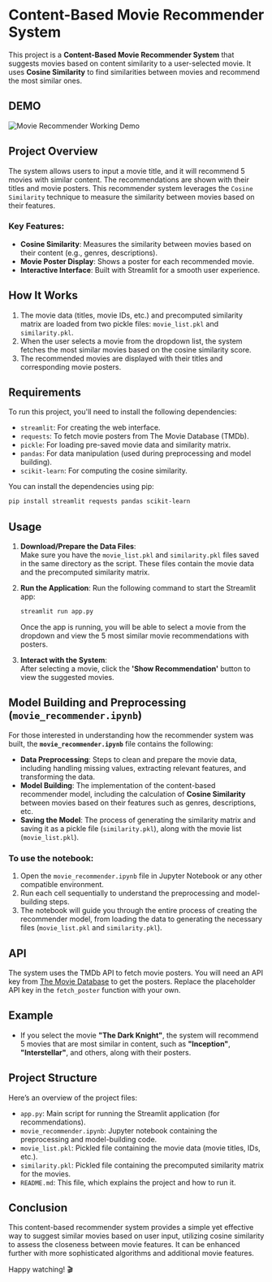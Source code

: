 # Content-Based Movie Recommender System

This project is a **Content-Based Movie Recommender System** that suggests movies based on content similarity to a user-selected movie. It uses **Cosine Similarity** to find similarities between movies and recommend the most similar ones.

## DEMO
![Movie Recommender Working Demo](https://github.com/user-attachments/assets/cf05c4ae-cc77-4264-a29d-6f8aff1874b0)


## Project Overview

The system allows users to input a movie title, and it will recommend 5 movies with similar content. The recommendations are shown with their titles and movie posters. This recommender system leverages the `Cosine Similarity` technique to measure the similarity between movies based on their features.

### Key Features:
- **Cosine Similarity**: Measures the similarity between movies based on their content (e.g., genres, descriptions).
- **Movie Poster Display**: Shows a poster for each recommended movie.
- **Interactive Interface**: Built with Streamlit for a smooth user experience.

## How It Works

1. The movie data (titles, movie IDs, etc.) and precomputed similarity matrix are loaded from two pickle files: `movie_list.pkl` and `similarity.pkl`.
2. When the user selects a movie from the dropdown list, the system fetches the most similar movies based on the cosine similarity score.
3. The recommended movies are displayed with their titles and corresponding movie posters.

## Requirements

To run this project, you'll need to install the following dependencies:

- `streamlit`: For creating the web interface.
- `requests`: To fetch movie posters from The Movie Database (TMDb).
- `pickle`: For loading pre-saved movie data and similarity matrix.
- `pandas`: For data manipulation (used during preprocessing and model building).
- `scikit-learn`: For computing the cosine similarity.

You can install the dependencies using pip:

```bash
pip install streamlit requests pandas scikit-learn
```

## Usage

1. **Download/Prepare the Data Files**:  
   Make sure you have the `movie_list.pkl` and `similarity.pkl` files saved in the same directory as the script. These files contain the movie data and the precomputed similarity matrix.

2. **Run the Application**:
   Run the following command to start the Streamlit app:

   ```bash
   streamlit run app.py
   ```

   Once the app is running, you will be able to select a movie from the dropdown and view the 5 most similar movie recommendations with posters.

3. **Interact with the System**:  
   After selecting a movie, click the **'Show Recommendation'** button to view the suggested movies.

## Model Building and Preprocessing (`movie_recommender.ipynb`)

For those interested in understanding how the recommender system was built, the **`movie_recommender.ipynb`** file contains the following:

- **Data Preprocessing**: Steps to clean and prepare the movie data, including handling missing values, extracting relevant features, and transforming the data.
- **Model Building**: The implementation of the content-based recommender model, including the calculation of **Cosine Similarity** between movies based on their features such as genres, descriptions, etc.
- **Saving the Model**: The process of generating the similarity matrix and saving it as a pickle file (`similarity.pkl`), along with the movie list (`movie_list.pkl`).

### To use the notebook:
1. Open the `movie_recommender.ipynb` file in Jupyter Notebook or any other compatible environment.
2. Run each cell sequentially to understand the preprocessing and model-building steps.
3. The notebook will guide you through the entire process of creating the recommender model, from loading the data to generating the necessary files (`movie_list.pkl` and `similarity.pkl`).

## API

The system uses the TMDb API to fetch movie posters. You will need an API key from [The Movie Database](https://www.themoviedb.org/) to get the posters. Replace the placeholder API key in the `fetch_poster` function with your own.

## Example

- If you select the movie **"The Dark Knight"**, the system will recommend 5 movies that are most similar in content, such as **"Inception"**, **"Interstellar"**, and others, along with their posters.

## Project Structure

Here’s an overview of the project files:

- `app.py`: Main script for running the Streamlit application (for recommendations).
- `movie_recommender.ipynb`: Jupyter notebook containing the preprocessing and model-building code.
- `movie_list.pkl`: Pickled file containing the movie data (movie titles, IDs, etc.).
- `similarity.pkl`: Pickled file containing the precomputed similarity matrix for the movies.
- `README.md`: This file, which explains the project and how to run it.

## Conclusion

This content-based recommender system provides a simple yet effective way to suggest similar movies based on user input, utilizing cosine similarity to assess the closeness between movie features. It can be enhanced further with more sophisticated algorithms and additional movie features.

Happy watching! 🎬

